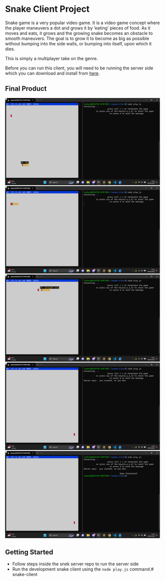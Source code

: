 # Snake Client Project

Snake game is a very popular video game. It is a video game concept where the player maneuvers a dot and grows it by ‘eating’ pieces of food. As it moves and eats, it grows and the growing snake becomes an obstacle to smooth maneuvers. The goal is to grow it to become as big as possible without bumping into the side walls, or bumping into itself, upon which it dies.

This is simply a multiplayer take on the genre.

Before you can run this client, you will need to be running the server side which you can download and install from [here](https://github.com/lighthouse-labs/snek-multiplayer).

## Final Product

![Name.png](https://github.com/sudhaarani/snake-client/blob/master/name.png)
![Moved_&_Eating.png](https://github.com/sudhaarani/snake-client/blob/master/Moved_%26_Eating.png)
![Message_sent.png](https://github.com/sudhaarani/snake-client/blob/master/Message_sent.png)
![Crashed.png](https://github.com/sudhaarani/snake-client/blob/master/Crashed.png)
![Terminated.png](https://github.com/sudhaarani/snake-client/blob/master/Terminated.png)


## Getting Started

- Follow steps inside the snek server repo to run the server side
- Run the development snake client using the `node play.js` command.# snake-client
